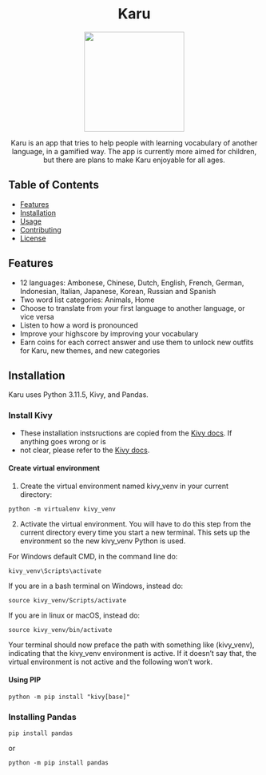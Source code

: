 <h1 align="center">Karu</h1>
<p align="center">
  <img src="resources/karulogo.png" width="200" height="200">
</p>

<p align="center">
  Karu is an app that tries to help people with learning vocabulary of another language, in a gamified way. 
  The app is currently more aimed for children, but there are plans to make Karu enjoyable for all ages. 
</p>

## Table of Contents
- [Features](#features)
- [Installation](#installation)
- [Usage](#usage)
- [Contributing](#contributing)
- [License](#license)

## Features

- 12 languages: Ambonese, Chinese, Dutch, English, French, German, Indonesian, Italian, Japanese, Korean, Russian and Spanish
- Two word list categories: Animals, Home
- Choose to translate from your first language to another language, or vice versa
- Listen to how a word is pronounced
- Improve your highscore by improving your vocabulary
- Earn coins for each correct answer and use them to unlock new outfits for Karu, new themes, and new categories

## Installation

Karu uses Python 3.11.5, Kivy, and Pandas.

### Install Kivy

* These installation instsructions are copied from the  [Kivy docs](https://kivy.org/doc/stable/gettingstarted/installation.html). If anything goes wrong or is
* not clear, please refer to the [Kivy docs](https://kivy.org/doc/stable/gettingstarted/installation.html).

#### Create virtual environment

1. Create the virtual environment named kivy_venv in your current directory:
```
python -m virtualenv kivy_venv
```

2. Activate the virtual environment. You will have to do this step from the current directory every time you start a new terminal. This sets up the environment so the new kivy_venv Python is used.

For Windows default CMD, in the command line do:
```
kivy_venv\Scripts\activate
```

If you are in a bash terminal on Windows, instead do:
```
source kivy_venv/Scripts/activate
```
If you are in linux or macOS, instead do:
```
source kivy_venv/bin/activate
```
Your terminal should now preface the path with something like (kivy_venv), indicating that the kivy_venv environment is active. If it doesn’t say that, the virtual environment is not active and the following won’t work.

#### Using PIP

```
python -m pip install "kivy[base]"
```

### Installing Pandas

```
pip install pandas
```
or
```
python -m pip install pandas
```
